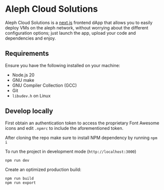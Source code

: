 # Aleph Cloud Solutions

Aleph Cloud Solutions is a [next.js](https://nextjs.org/) frontend dApp that allows you to easily deploy VMs on the aleph network, without worrying about the different configuration options; just launch the app, upload your code and dependencies and enjoy.

## Requirements

Ensure you have the following installed on your machine:

- Node.js 20
- GNU make
- GNU Compiler Collection (GCC)
- Git
- `libudev.h` on Linux

## Develop locally

First obtain an authentication token to access the proprietary Font Awesome icons and edit `.npmrc` to 
include the aforementioned token.

After cloning the repo make sure to install NPM dependency by running `npm i`

To run the project in development mode (`http://localhost:3000`)

```
npm run dev
```

Create an optimized production build:

```
npm run build
npm run export
```
